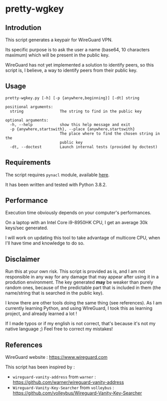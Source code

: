 
# pretty-wgkey

## Introdution
This script generates a keypair for WireGuard VPN.

Its specific purpose is to ask the user a name (base64, 10 characters maximum) which will be present in the public key.

WireGuard has not yet implemented a solution to identify peers, so this script is, I believe, a way to identify peers from their public key.

## Usage
```text
pretty-wgkey.py [-h] [-p {anywhere,beginning}] [-dt] string

positional arguments:
  string                The string to find in the public key

optional arguments:
  -h, --help            show this help message and exit
  -p {anywhere,startswith}, --place {anywhere,startswith}
                        The place where to find the chosen string in the
                        public key
  -dt, --doctest        Launch internal tests (provided by doctest)
```

## Requirements
The script requires `pynacl` module, available [here](https://github.com/pyca/pynacl/).

It has been written and tested with Python 3.8.2.

## Performance
Execution time obviously depends on your computer's performances.

On a laptop with an Intel Core i9-8950HK CPU, I get an average 30k keys/sec generated.

I will work on updating this tool to take advantage of multicore CPU, when I'll have time and knowledge to do so.

## Disclaimer
Run this at your own risk.
This script is provided as is, and I am not responsible in any way for any damage that may appear after using it in a prodution environment.
The key generated **may** be weaker than purely random ones, because of the predictable part that is included in them (the name/string that is searched in the public key).

I know there are other tools doing the same thing (see references).
As I am currently learning Python, and using WIreGuard, I took this as learning project, and already learned a lot !

If I made typos or if my english is not correct, that's because it's not my native language ;)
Feel free to correct my mistakes!

## References
WireGuard website : https://www.wireguard.com

This script has been inspired by :
* `wireguard-vanity-address` from `warner` : https://github.com/warner/wireguard-vanity-address
* `Wireguard-Vanity-Key-Searcher` from `volleybus` : https://github.com/volleybus/Wireguard-Vanity-Key-Searcher
